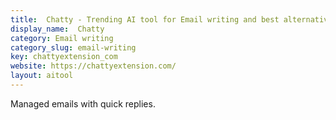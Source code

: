 ```yaml
---
title:  Chatty - Trending AI tool for Email writing and best alternatives
display_name:  Chatty
category: Email writing
category_slug: email-writing
key: chattyextension_com
website: https://chattyextension.com/
layout: aitool
---
```


Managed emails with quick replies.
